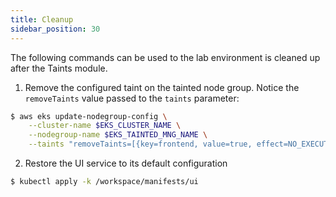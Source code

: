 ```yaml
---
title: Cleanup
sidebar_position: 30
---
```


The following commands can be used to the lab environment is cleaned up after the Taints module. 

1. Remove the configured taint on the tainted node group. Notice the `removeTaints` value passed to the `taints` parameter:

```bash
$ aws eks update-nodegroup-config \
    --cluster-name $EKS_CLUSTER_NAME \
    --nodegroup-name $EKS_TAINTED_MNG_NAME \
    --taints "removeTaints=[{key=frontend, value=true, effect=NO_EXECUTE}]"
```
2. Restore the UI service to its default configuration

```bash
$ kubectl apply -k /workspace/manifests/ui
```